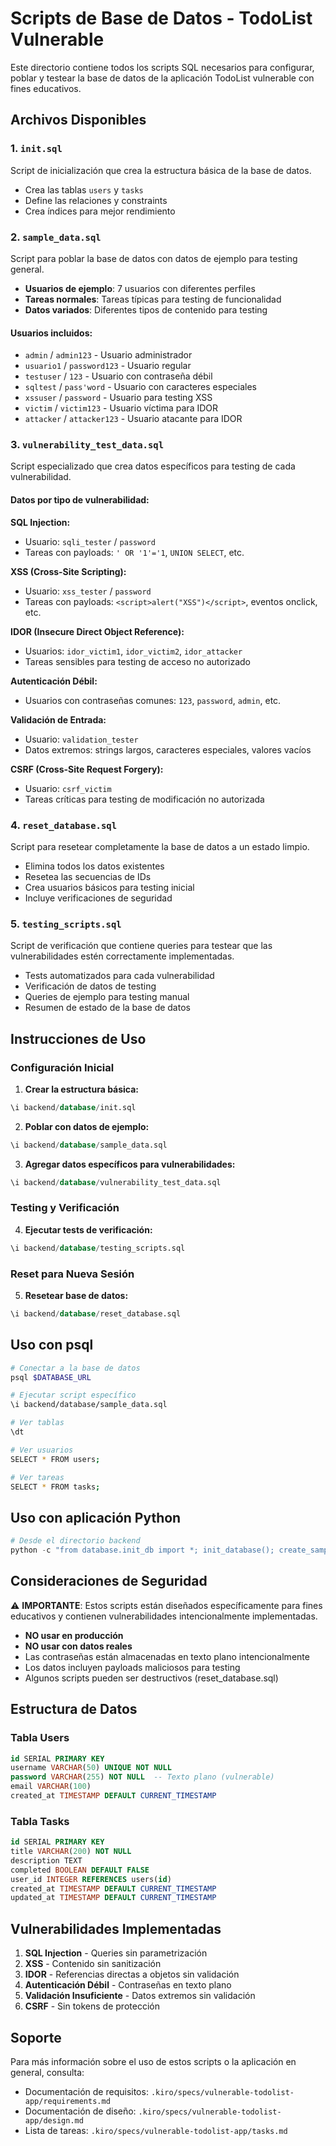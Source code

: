 # Scripts de Base de Datos - TodoList Vulnerable

Este directorio contiene todos los scripts SQL necesarios para configurar, poblar y testear la base de datos de la aplicación TodoList vulnerable con fines educativos.

## Archivos Disponibles

### 1. `init.sql`
Script de inicialización que crea la estructura básica de la base de datos.
- Crea las tablas `users` y `tasks`
- Define las relaciones y constraints
- Crea índices para mejor rendimiento

### 2. `sample_data.sql`
Script para poblar la base de datos con datos de ejemplo para testing general.
- **Usuarios de ejemplo**: 7 usuarios con diferentes perfiles
- **Tareas normales**: Tareas típicas para testing de funcionalidad
- **Datos variados**: Diferentes tipos de contenido para testing

#### Usuarios incluidos:
- `admin` / `admin123` - Usuario administrador
- `usuario1` / `password123` - Usuario regular
- `testuser` / `123` - Usuario con contraseña débil
- `sqltest` / `pass'word` - Usuario con caracteres especiales
- `xssuser` / `password` - Usuario para testing XSS
- `victim` / `victim123` - Usuario víctima para IDOR
- `attacker` / `attacker123` - Usuario atacante para IDOR

### 3. `vulnerability_test_data.sql`
Script especializado que crea datos específicos para testing de cada vulnerabilidad.

#### Datos por tipo de vulnerabilidad:

**SQL Injection:**
- Usuario: `sqli_tester` / `password`
- Tareas con payloads: `' OR '1'='1`, `UNION SELECT`, etc.

**XSS (Cross-Site Scripting):**
- Usuario: `xss_tester` / `password`
- Tareas con payloads: `<script>alert("XSS")</script>`, eventos onclick, etc.

**IDOR (Insecure Direct Object Reference):**
- Usuarios: `idor_victim1`, `idor_victim2`, `idor_attacker`
- Tareas sensibles para testing de acceso no autorizado

**Autenticación Débil:**
- Usuarios con contraseñas comunes: `123`, `password`, `admin`, etc.

**Validación de Entrada:**
- Usuario: `validation_tester`
- Datos extremos: strings largos, caracteres especiales, valores vacíos

**CSRF (Cross-Site Request Forgery):**
- Usuario: `csrf_victim`
- Tareas críticas para testing de modificación no autorizada

### 4. `reset_database.sql`
Script para resetear completamente la base de datos a un estado limpio.
- Elimina todos los datos existentes
- Resetea las secuencias de IDs
- Crea usuarios básicos para testing inicial
- Incluye verificaciones de seguridad

### 5. `testing_scripts.sql`
Script de verificación que contiene queries para testear que las vulnerabilidades estén correctamente implementadas.
- Tests automatizados para cada vulnerabilidad
- Verificación de datos de testing
- Queries de ejemplo para testing manual
- Resumen de estado de la base de datos

## Instrucciones de Uso

### Configuración Inicial

1. **Crear la estructura básica:**
```sql
\i backend/database/init.sql
```

2. **Poblar con datos de ejemplo:**
```sql
\i backend/database/sample_data.sql
```

3. **Agregar datos específicos para vulnerabilidades:**
```sql
\i backend/database/vulnerability_test_data.sql
```

### Testing y Verificación

4. **Ejecutar tests de verificación:**
```sql
\i backend/database/testing_scripts.sql
```

### Reset para Nueva Sesión

5. **Resetear base de datos:**
```sql
\i backend/database/reset_database.sql
```

## Uso con psql

```bash
# Conectar a la base de datos
psql $DATABASE_URL

# Ejecutar script específico
\i backend/database/sample_data.sql

# Ver tablas
\dt

# Ver usuarios
SELECT * FROM users;

# Ver tareas
SELECT * FROM tasks;
```

## Uso con aplicación Python

```python
# Desde el directorio backend
python -c "from database.init_db import *; init_database(); create_sample_users(); create_sample_tasks()"
```

## Consideraciones de Seguridad

⚠️ **IMPORTANTE**: Estos scripts están diseñados específicamente para fines educativos y contienen vulnerabilidades intencionalmente implementadas.

- **NO usar en producción**
- **NO usar con datos reales**
- Las contraseñas están almacenadas en texto plano intencionalmente
- Los datos incluyen payloads maliciosos para testing
- Algunos scripts pueden ser destructivos (reset_database.sql)

## Estructura de Datos

### Tabla Users
```sql
id SERIAL PRIMARY KEY
username VARCHAR(50) UNIQUE NOT NULL
password VARCHAR(255) NOT NULL  -- Texto plano (vulnerable)
email VARCHAR(100)
created_at TIMESTAMP DEFAULT CURRENT_TIMESTAMP
```

### Tabla Tasks
```sql
id SERIAL PRIMARY KEY
title VARCHAR(200) NOT NULL
description TEXT
completed BOOLEAN DEFAULT FALSE
user_id INTEGER REFERENCES users(id)
created_at TIMESTAMP DEFAULT CURRENT_TIMESTAMP
updated_at TIMESTAMP DEFAULT CURRENT_TIMESTAMP
```

## Vulnerabilidades Implementadas

1. **SQL Injection** - Queries sin parametrización
2. **XSS** - Contenido sin sanitización
3. **IDOR** - Referencias directas a objetos sin validación
4. **Autenticación Débil** - Contraseñas en texto plano
5. **Validación Insuficiente** - Datos extremos sin validación
6. **CSRF** - Sin tokens de protección

## Soporte

Para más información sobre el uso de estos scripts o la aplicación en general, consulta:
- Documentación de requisitos: `.kiro/specs/vulnerable-todolist-app/requirements.md`
- Documentación de diseño: `.kiro/specs/vulnerable-todolist-app/design.md`
- Lista de tareas: `.kiro/specs/vulnerable-todolist-app/tasks.md`